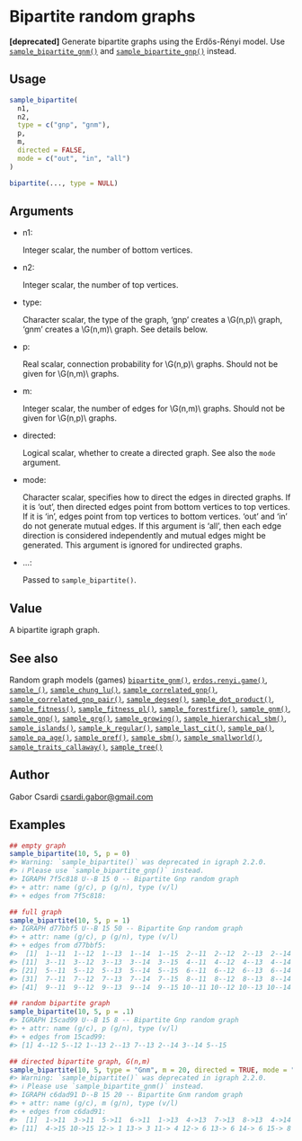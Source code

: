 # Bipartite random graphs

**\[deprecated\]** Generate bipartite graphs using the Erdős-Rényi
model. Use
[`sample_bipartite_gnm()`](https://r.igraph.org/reference/sample_bipartite_gnm.md)
and
[`sample_bipartite_gnp()`](https://r.igraph.org/reference/sample_bipartite_gnm.md)
instead.

## Usage

``` r
sample_bipartite(
  n1,
  n2,
  type = c("gnp", "gnm"),
  p,
  m,
  directed = FALSE,
  mode = c("out", "in", "all")
)

bipartite(..., type = NULL)
```

## Arguments

- n1:

  Integer scalar, the number of bottom vertices.

- n2:

  Integer scalar, the number of top vertices.

- type:

  Character scalar, the type of the graph, ‘gnp’ creates a \\G(n,p)\\
  graph, ‘gnm’ creates a \\G(n,m)\\ graph. See details below.

- p:

  Real scalar, connection probability for \\G(n,p)\\ graphs. Should not
  be given for \\G(n,m)\\ graphs.

- m:

  Integer scalar, the number of edges for \\G(n,m)\\ graphs. Should not
  be given for \\G(n,p)\\ graphs.

- directed:

  Logical scalar, whether to create a directed graph. See also the
  `mode` argument.

- mode:

  Character scalar, specifies how to direct the edges in directed
  graphs. If it is ‘out’, then directed edges point from bottom vertices
  to top vertices. If it is ‘in’, edges point from top vertices to
  bottom vertices. ‘out’ and ‘in’ do not generate mutual edges. If this
  argument is ‘all’, then each edge direction is considered
  independently and mutual edges might be generated. This argument is
  ignored for undirected graphs.

- ...:

  Passed to `sample_bipartite()`.

## Value

A bipartite igraph graph.

## See also

Random graph models (games)
[`bipartite_gnm()`](https://r.igraph.org/reference/sample_bipartite_gnm.md),
[`erdos.renyi.game()`](https://r.igraph.org/reference/erdos.renyi.game.md),
[`sample_()`](https://r.igraph.org/reference/sample_.md),
[`sample_chung_lu()`](https://r.igraph.org/reference/sample_chung_lu.md),
[`sample_correlated_gnp()`](https://r.igraph.org/reference/sample_correlated_gnp.md),
[`sample_correlated_gnp_pair()`](https://r.igraph.org/reference/sample_correlated_gnp_pair.md),
[`sample_degseq()`](https://r.igraph.org/reference/sample_degseq.md),
[`sample_dot_product()`](https://r.igraph.org/reference/sample_dot_product.md),
[`sample_fitness()`](https://r.igraph.org/reference/sample_fitness.md),
[`sample_fitness_pl()`](https://r.igraph.org/reference/sample_fitness_pl.md),
[`sample_forestfire()`](https://r.igraph.org/reference/sample_forestfire.md),
[`sample_gnm()`](https://r.igraph.org/reference/sample_gnm.md),
[`sample_gnp()`](https://r.igraph.org/reference/sample_gnp.md),
[`sample_grg()`](https://r.igraph.org/reference/sample_grg.md),
[`sample_growing()`](https://r.igraph.org/reference/sample_growing.md),
[`sample_hierarchical_sbm()`](https://r.igraph.org/reference/sample_hierarchical_sbm.md),
[`sample_islands()`](https://r.igraph.org/reference/sample_islands.md),
[`sample_k_regular()`](https://r.igraph.org/reference/sample_k_regular.md),
[`sample_last_cit()`](https://r.igraph.org/reference/sample_last_cit.md),
[`sample_pa()`](https://r.igraph.org/reference/sample_pa.md),
[`sample_pa_age()`](https://r.igraph.org/reference/sample_pa_age.md),
[`sample_pref()`](https://r.igraph.org/reference/sample_pref.md),
[`sample_sbm()`](https://r.igraph.org/reference/sample_sbm.md),
[`sample_smallworld()`](https://r.igraph.org/reference/sample_smallworld.md),
[`sample_traits_callaway()`](https://r.igraph.org/reference/sample_traits_callaway.md),
[`sample_tree()`](https://r.igraph.org/reference/sample_tree.md)

## Author

Gabor Csardi <csardi.gabor@gmail.com>

## Examples

``` r
## empty graph
sample_bipartite(10, 5, p = 0)
#> Warning: `sample_bipartite()` was deprecated in igraph 2.2.0.
#> ℹ Please use `sample_bipartite_gnp()` instead.
#> IGRAPH 7f5c818 U--B 15 0 -- Bipartite Gnp random graph
#> + attr: name (g/c), p (g/n), type (v/l)
#> + edges from 7f5c818:

## full graph
sample_bipartite(10, 5, p = 1)
#> IGRAPH d77bbf5 U--B 15 50 -- Bipartite Gnp random graph
#> + attr: name (g/c), p (g/n), type (v/l)
#> + edges from d77bbf5:
#>  [1]  1--11  1--12  1--13  1--14  1--15  2--11  2--12  2--13  2--14  2--15
#> [11]  3--11  3--12  3--13  3--14  3--15  4--11  4--12  4--13  4--14  4--15
#> [21]  5--11  5--12  5--13  5--14  5--15  6--11  6--12  6--13  6--14  6--15
#> [31]  7--11  7--12  7--13  7--14  7--15  8--11  8--12  8--13  8--14  8--15
#> [41]  9--11  9--12  9--13  9--14  9--15 10--11 10--12 10--13 10--14 10--15

## random bipartite graph
sample_bipartite(10, 5, p = .1)
#> IGRAPH 15cad99 U--B 15 8 -- Bipartite Gnp random graph
#> + attr: name (g/c), p (g/n), type (v/l)
#> + edges from 15cad99:
#> [1] 4--12 5--12 1--13 2--13 7--13 2--14 3--14 5--15

## directed bipartite graph, G(n,m)
sample_bipartite(10, 5, type = "Gnm", m = 20, directed = TRUE, mode = "all")
#> Warning: `sample_bipartite()` was deprecated in igraph 2.2.0.
#> ℹ Please use `sample_bipartite_gnm()` instead.
#> IGRAPH c6dad91 D--B 15 20 -- Bipartite Gnm random graph
#> + attr: name (g/c), m (g/n), type (v/l)
#> + edges from c6dad91:
#>  [1]  1->11  3->11  5->11  6->11  1->13  4->13  7->13  8->13  4->14  3->15
#> [11]  4->15 10->15 12-> 1 13-> 3 11-> 4 12-> 6 13-> 6 14-> 6 15-> 8 14->10
```
